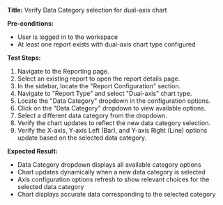 **Title:** Verify Data Category selection for dual-axis chart

**Pre-conditions:**
* User is logged in to the workspace
* At least one report exists with dual-axis chart type configured

**Test Steps:**
1. Navigate to the Reporting page.
2. Select an existing report to open the report details page.
3. In the sidebar, locate the "Report Configuration" section.
4. Navigate to "Report Type" and select "Dual-axis" chart type.
5. Locate the "Data Category" dropdown in the configuration options.
6. Click on the "Data Category" dropdown to view available options.
7. Select a different data category from the dropdown.
8. Verify the chart updates to reflect the new data category selection.
9. Verify the X-axis, Y-axis Left (Bar), and Y-axis Right (Line) options update based on the selected data category.

**Expected Result:**
* Data Category dropdown displays all available category options
* Chart updates dynamically when a new data category is selected
* Axis configuration options refresh to show relevant choices for the selected data category
* Chart displays accurate data corresponding to the selected category